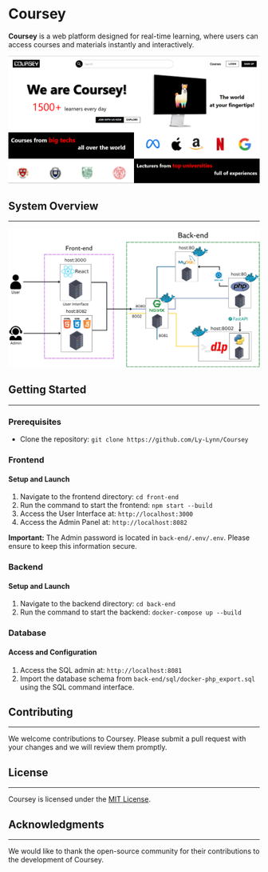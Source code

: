 # Coursey
**Coursey** is a web platform designed for real-time learning, where users can access courses and materials instantly and interactively.

![System Overview](img/main_page.png)

## System Overview
------------------

![System Overview](img/overview_system.png)

## Getting Started
-------------------

### Prerequisites

* Clone the repository: `git clone https://github.com/Ly-Lynn/Coursey`

### Frontend

#### Setup and Launch

1. Navigate to the frontend directory: `cd front-end`
2. Run the command to start the frontend: `npm start --build`
3. Access the User Interface at: `http://localhost:3000`
4. Access the Admin Panel at: `http://localhost:8082`

**Important:** The Admin password is located in `back-end/.env/.env`. Please ensure to keep this information secure.

### Backend

#### Setup and Launch

1. Navigate to the backend directory: `cd back-end`
2. Run the command to start the backend: `docker-compose up --build`

### Database

#### Access and Configuration

1. Access the SQL admin at: `http://localhost:8081`
2. Import the database schema from `back-end/sql/docker-php_export.sql` using the SQL command interface.

## Contributing
------------

We welcome contributions to Coursey. Please submit a pull request with your changes and we will review them promptly.

## License
-------

Coursey is licensed under the [MIT License](https://opensource.org/licenses/MIT).

## Acknowledgments
---------------

We would like to thank the open-source community for their contributions to the development of Coursey.